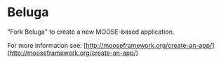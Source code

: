 Beluga
=====

"Fork Beluga" to create a new MOOSE-based application.

For more information see: [http://mooseframework.org/create-an-app/](http://mooseframework.org/create-an-app/)
